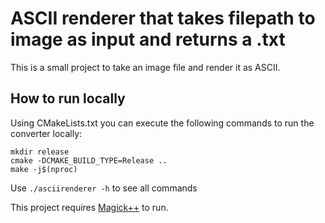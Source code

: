 
# ASCII renderer that takes filepath to image as input and returns a .txt

This is a small project to take an image file and render it as ASCII.

## How to run locally

Using CMakeLists.txt you can execute the following commands to run the converter locally:

```
mkdir release
cmake -DCMAKE_BUILD_TYPE=Release ..
make -j$(nproc)
```

Use `./asciirenderer -h` to see all commands

This project requires [Magick++](https://imagemagick.org/script/magick++.php) to run.
